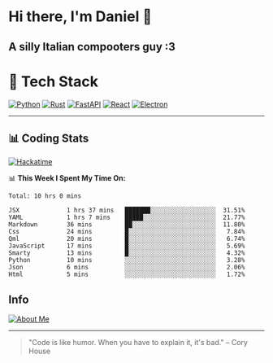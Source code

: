 # Hi there, I'm Daniel 👋

## A silly Italian compooters guy :3

# 🚀 Tech Stack

[![Python](https://img.shields.io/badge/Python-3.13%2B-blue?style=for-the-badge&logo=python&logoColor=white)](https://www.python.org/)
[![Rust](https://img.shields.io/badge/Rust-1.87%2B-black?style=for-the-badge&logo=rust&logoColor=white)](https://www.rust-lang.org/)
[![FastAPI](https://img.shields.io/badge/FastAPI-0.110.0%2B-green?style=for-the-badge&logo=fastapi&logoColor=white)](https://fastapi.tiangolo.com/)
[![React](https://img.shields.io/badge/React-19.1.0%2B-blue?style=for-the-badge&logo=react&logoColor=white)](https://react.dev/)
[![Electron](https://img.shields.io/badge/Electron-36.2.0%2B-dark?style=for-the-badge&logo=electron&logoColor=white)](https://www.electronjs.org/)

---

## 📊 Coding Stats

[![Hackatime](https://img.shields.io/badge/Hackatime-Hack%20Club-orange?style=for-the-badge&logo=wakatime&logoColor=white)](https://hackatime.hackclub.com)

<!--START_SECTION:waka-->
📊 **This Week I Spent My Time On:**

```text
Total: 10 hrs 0 mins

JSX             1 hrs 37 mins   ███████░░░░░░░░░░░░░░░░░░  31.51%
YAML            1 hrs 7 mins    █████░░░░░░░░░░░░░░░░░░░░  21.77%
Markdown        36 mins         ██░░░░░░░░░░░░░░░░░░░░░░░  11.80%
Css             24 mins         █░░░░░░░░░░░░░░░░░░░░░░░░   7.84%
Qml             20 mins         █░░░░░░░░░░░░░░░░░░░░░░░░   6.74%
JavaScript      17 mins         █░░░░░░░░░░░░░░░░░░░░░░░░   5.69%
Smarty          13 mins         █░░░░░░░░░░░░░░░░░░░░░░░░   4.32%
Python          10 mins         ░░░░░░░░░░░░░░░░░░░░░░░░░   3.28%
Json            6 mins          ░░░░░░░░░░░░░░░░░░░░░░░░░   2.06%
Html            5 mins          ░░░░░░░░░░░░░░░░░░░░░░░░░   1.72%
```

<!--END_SECTION:waka-->


## Info
[![About Me](https://img.shields.io/badge/About--Me-black?style=for-the-badge&logo=numpy&logoColor=white)](https://danielscos.github.io/about_me)

---

> "Code is like humor. When you have to explain it, it's bad." – Cory House

